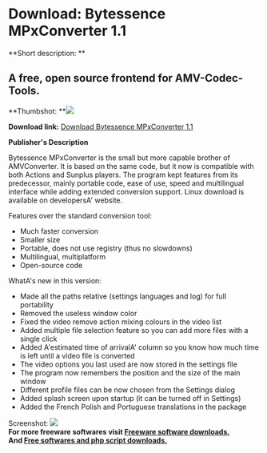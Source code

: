 # Download: Bytessence MPxConverter 1.1

**Short description: **

## A free, open source frontend for AMV-Codec-Tools.

  
**Thumbshot: **![](http://www.freewarefiles.com/screenshot/byteessmpxcvtr_md.gif)   
  
**Download link:** [Download Bytessence MPxConverter 1.1](http://freesoftwares.boysofts.com/Bytessence-MPxConverter_program_42232.html)  
  

**Publisher's Description**  
  

Bytessence MPxConverter is the small but more capable brother of AMVConverter.
It is based on the same code, but it now is compatible with both Actions and
Sunplus players. The program kept features from its predecessor, mainly
portable code, ease of use, speed and multilingual interface while adding
extended conversion support. Linux download is available on developersA'
website.

Features over the standard conversion tool:

  * Much faster conversion 
  * Smaller size 
  * Portable, does not use registry (thus no slowdowns) 
  * Multilingual, multiplatform 
  * Open-source code 

WhatA's new in this version:

  * Made all the paths relative (settings languages and log) for full portability 
  * Removed the useless window color 
  * Fixed the video remove action mixing colours in the video list 
  * Added multiple file selection feature so you can add more files with a single click 
  * Added A'estimated time of arrivalA' column so you know how much time is left until a video file is converted 
  * The video options you last used are now stored in the settings file 
  * The program now remembers the position and the size of the main window 
  * Different profile files can be now chosen from the Settings dialog 
  * Added splash screen upon startup (it can be turned off in Settings) 
  * Added the French Polish and Portuguese translations in the package 

  
  
Screenshot: ![](http://www.freewarefiles.com/screenshot/byteessmpxcvtr.gif)  
**For more freeware softwares visit [Freeware software downloads.](http://freesoftwares.boysofts.com/)**   
**And [Free softwares and php script downloads.](http://www.boysofts.com/)**

